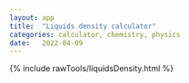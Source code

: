 ```yaml
---
layout: app
title:  "Liquids density calculator"
categories: calculator, chemistry, physics
date:   2022-04-09 
---
```


{% include rawTools/liquidsDensity.html %}

